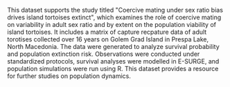 This dataset supports the study titled "Coercive mating under sex ratio bias drives island tortoises extinct", which examines the role of coercive mating on variability in adult sex ratio and by extent on the population viability of island tortoises. It includes a matrix of capture recpature data of adult torotises collected over 16 years on Golem Grad Island in Prespa Lake, North Macedonia. The data were generated to analyze survival probability and population extinction risk. Observations were conducted under standardized protocols, survival analyses were modelled in E-SURGE, and population simulations were run using R. This dataset provides a resource for further studies on population dynamics.
